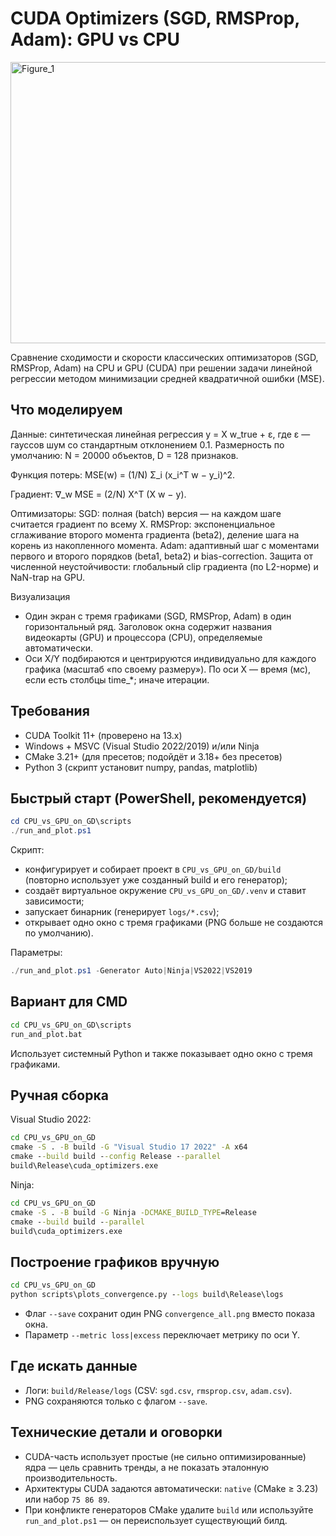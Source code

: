 # CUDA Optimizers (SGD, RMSProp, Adam): GPU vs CPU

<img width="1500" height="450" alt="Figure_1" src="https://github.com/user-attachments/assets/3fc0bc71-b9e7-4e4e-9557-a444b2ac3db4" />

Сравнение сходимости и скорости классических оптимизаторов (SGD, RMSProp, Adam) на CPU и GPU (CUDA) при решении задачи линейной регрессии методом минимизации средней квадратичной ошибки (MSE).

## Что моделируем

Данные: синтетическая линейная регрессия y = X w_true + ε, где ε — гауссов шум со стандартным отклонением 0.1. Размерность по умолчанию: N = 20000 объектов, D = 128 признаков.

Функция потерь: MSE(w) = (1/N) Σ_i (x_i^T w − y_i)^2.

Градиент: ∇_w MSE = (2/N) X^T (X w − y).

Оптимизаторы:
SGD: полная (batch) версия — на каждом шаге считается градиент по всему X.
RMSProp: экспоненциальное сглаживание второго момента градиента (beta2), деление шага на корень из накопленного момента.
Adam: адаптивный шаг с моментами первого и второго порядков (beta1, beta2) и bias-correction.
Защита от численной неустойчивости: глобальный clip градиента (по L2-норме) и NaN-trap на GPU.

Визуализация
- Один экран с тремя графиками (SGD, RMSProp, Adam) в один горизонтальный ряд. Заголовок окна содержит названия видеокарты (GPU) и процессора (CPU), определяемые автоматически.
- Оси X/Y подбираются и центрируются индивидуально для каждого графика (масштаб «по своему размеру»). По оси X — время (мс), если есть столбцы time_*; иначе итерации.

## Требования
- CUDA Toolkit 11+ (проверено на 13.x)
- Windows + MSVC (Visual Studio 2022/2019) и/или Ninja
- CMake 3.21+ (для пресетов; подойдёт и 3.18+ без пресетов)
- Python 3 (скрипт установит numpy, pandas, matplotlib)

## Быстрый старт (PowerShell, рекомендуется)
```powershell
cd CPU_vs_GPU_on_GD\scripts
./run_and_plot.ps1
```
Скрипт:
- конфигурирует и собирает проект в `CPU_vs_GPU_on_GD/build` (повторно использует уже созданный build и его генератор);
- создаёт виртуальное окружение `CPU_vs_GPU_on_GD/.venv` и ставит зависимости;
- запускает бинарник (генерирует `logs/*.csv`);
- открывает одно окно с тремя графиками (PNG больше не создаются по умолчанию).

Параметры:
```powershell
./run_and_plot.ps1 -Generator Auto|Ninja|VS2022|VS2019
```

## Вариант для CMD
```bat
cd CPU_vs_GPU_on_GD\scripts
run_and_plot.bat
```
Использует системный Python и также показывает одно окно с тремя графиками.

## Ручная сборка
Visual Studio 2022:
```bat
cd CPU_vs_GPU_on_GD
cmake -S . -B build -G "Visual Studio 17 2022" -A x64
cmake --build build --config Release --parallel
build\Release\cuda_optimizers.exe
```
Ninja:
```bat
cd CPU_vs_GPU_on_GD
cmake -S . -B build -G Ninja -DCMAKE_BUILD_TYPE=Release
cmake --build build --parallel
build\cuda_optimizers.exe
```

## Построение графиков вручную
```bat
cd CPU_vs_GPU_on_GD
python scripts\plots_convergence.py --logs build\Release\logs
```
- Флаг `--save` сохранит один PNG `convergence_all.png` вместо показа окна.
- Параметр `--metric loss|excess` переключает метрику по оси Y.

## Где искать данные
- Логи: `build/Release/logs` (CSV: `sgd.csv`, `rmsprop.csv`, `adam.csv`).
- PNG сохраняются только с флагом `--save`.

## Технические детали и оговорки
- CUDA-часть использует простые (не сильно оптимизированные) ядра — цель сравнить тренды, а не показать эталонную производительность.
- Архитектуры CUDA задаются автоматически: `native` (CMake ≥ 3.23) или набор `75 86 89`.
- При конфликте генераторов CMake удалите `build` или используйте `run_and_plot.ps1` — он переиспользует существующий билд.
